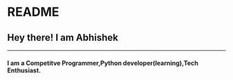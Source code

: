 # README
##   Hey there! I am Abhishek
---------------------------------------------------------------
#### I am a Competitve Programmer,Python developer(learning),Tech Enthusiast.
